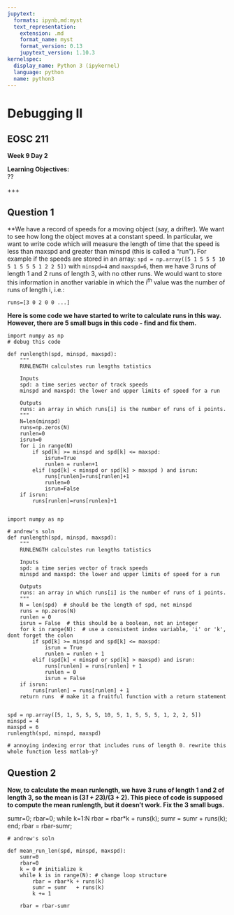 ```yaml
---
jupytext:
  formats: ipynb,md:myst
  text_representation:
    extension: .md
    format_name: myst
    format_version: 0.13
    jupytext_version: 1.10.3
kernelspec:
  display_name: Python 3 (ipykernel)
  language: python
  name: python3
---
```


# Debugging II

## EOSC 211

**Week 9 Day 2**

**Learning Objectives:**  
??

+++

## Question 1

**We have a record of speeds for a moving object (say, a drifter). We  want to see how long the object moves at a constant speed. In particular, we want to write code which will measure the length of time that the speed is less than maxspd and greater than minspd (this is called a “run”). For example if the speeds are stored in an array: `spd = np.array([5 1 5 5 5 10 5 1 5 5 5 1 2 2 5])` with `minspd=4` and `maxspd=6`, then we have 3 runs of length 1 and 2 runs of length 3, with no other runs. We would want to store this information in another variable in which the i$^{th}$ value was the number of runs of length i, i.e.:

```
runs=[3 0 2 0 0 ...]
```

**Here is some code we have started to write to calculate runs in this way. However, there are 5 small bugs in this code - find and fix them.**

```{code-cell} ipython3
import numpy as np
# debug this code

def runlength(spd, minspd, maxspd):
    """
    RUNLENGTH calculstes run lengths tatistics

    Inputs
    spd: a time series vector of track speeds
    minspd and maxspd: the lower and upper limits of speed for a run

    Outputs
    runs: an array in which runs[i] is the number of runs of i points.
    """
    N=len(minspd)
    runs=np.zeros(N)
    runlen=0
    isrun=0
    for i in range(N)
        if spd[k] >= minspd and spd[k] <= maxspd:
            isrun=True
            runlen = runlen+1
        elif (spd[k] < minspd or spd[k] > maxspd ) and isrun:
            runs[runlen]=runs[runlen]+1
            runlen=0
            isrun=False
    if isrun:
        runs[runlen]=runs[runlen]+1
    
```

```{code-cell} ipython3
import numpy as np

# andrew's soln
def runlength(spd, minspd, maxspd):
    """
    RUNLENGTH calculstes run lengths tatistics

    Inputs
    spd: a time series vector of track speeds
    minspd and maxspd: the lower and upper limits of speed for a run

    Outputs
    runs: an array in which runs[i] is the number of runs of i points.
    """
    N = len(spd)  # should be the length of spd, not minspd
    runs = np.zeros(N)
    runlen = 0
    isrun = False  # this should be a boolean, not an integer
    for k in range(N):  # use a consistent index variable, 'i' or 'k', dont forget the colon
        if spd[k] >= minspd and spd[k] <= maxspd:
            isrun = True
            runlen = runlen + 1
        elif (spd[k] < minspd or spd[k] > maxspd) and isrun:
            runs[runlen] = runs[runlen] + 1
            runlen = 0
            isrun = False
    if isrun:
        runs[runlen] = runs[runlen] + 1
    return runs  # make it a fruitful function with a return statement


spd = np.array([5, 1, 5, 5, 5, 10, 5, 1, 5, 5, 5, 1, 2, 2, 5])
minspd = 4
maxspd = 6
runlength(spd, minspd, maxspd)

# annoying indexing error that includes runs of length 0. rewrite this whole function less matlab-y?
```

## Question 2

**Now, to calculate the mean runlength, we have 3 runs of length 1 and 2 of length 3, so the mean is (3*1 + 2*3)/(3 + 2). This piece of code is supposed to compute the mean runlength, but it doesn’t work. Fix the 3 small bugs.**

sumr=0;
rbar=0;
while k=1:N
   rbar = rbar*k + runs(k);
   sumr = sumr   + runs(k);
end;
rbar = rbar-sumr;

```{code-cell} ipython3
# andrew's soln

def mean_run_len(spd, minspd, maxspd):
    sumr=0
    rbar=0
    k = 0 # initialize k
    while k is in range(N): # change loop structure
        rbar = rbar*k + runs(k)
        sumr = sumr   + runs(k)
        k += 1

    rbar = rbar-sumr
```
